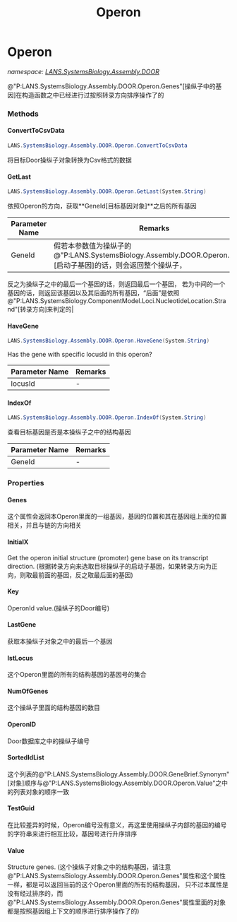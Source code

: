 ﻿---
title: Operon
---

# Operon
_namespace: [LANS.SystemsBiology.Assembly.DOOR](N-LANS.SystemsBiology.Assembly.DOOR.html)_

@"P:LANS.SystemsBiology.Assembly.DOOR.Operon.Genes"[操纵子中的基因]在构造函数之中已经进行过按照转录方向排序操作了的

### Methods

#### ConvertToCsvData
```csharp
LANS.SystemsBiology.Assembly.DOOR.Operon.ConvertToCsvData
```
将目标Door操纵子对象转换为Csv格式的数据

#### GetLast
```csharp
LANS.SystemsBiology.Assembly.DOOR.Operon.GetLast(System.String)
```
依照Operon的方向，获取**GeneId[目标基因对象]**之后的所有基因

|Parameter Name|Remarks|
|--------------|-------|
|GeneId|假若本参数值为操纵子的@"P:LANS.SystemsBiology.Assembly.DOOR.Operon.InitialX"[启动子基因]的话，则会返回整个操纵子，
 反之为操纵子之中的最后一个基因的话，则返回最后一个基因，
 若为中间的一个基因的话，则返回该基因以及其后面的所有基因，“后面”是依照@"P:LANS.SystemsBiology.ComponentModel.Loci.NucleotideLocation.Strand"[转录方向]来判定的|


#### HaveGene
```csharp
LANS.SystemsBiology.Assembly.DOOR.Operon.HaveGene(System.String)
```
Has the gene with specific locusId in this operon?

|Parameter Name|Remarks|
|--------------|-------|
|locusId|-|


#### IndexOf
```csharp
LANS.SystemsBiology.Assembly.DOOR.Operon.IndexOf(System.String)
```
查看目标基因是否是本操纵子之中的结构基因

|Parameter Name|Remarks|
|--------------|-------|
|GeneId|-|




### Properties

#### Genes
这个属性会返回本Operon里面的一组基因，基因的位置和其在基因组上面的位置相关，并且与链的方向相关
#### InitialX
Get the operon initial structure (promoter) gene base on its transcript direction.
 (根据转录方向来选取目标操纵子的启动子基因，如果转录方向为正向，则取最前面的基因，反之取最后面的基因)
#### Key
OperonId value.(操纵子的Door编号)
#### LastGene
获取本操纵子对象之中的最后一个基因
#### lstLocus
这个Operon里面的所有的结构基因的基因号的集合
#### NumOfGenes
这个操纵子里面的结构基因的数目
#### OperonID
Door数据库之中的操纵子编号
#### SortedIdList
这个列表的@"P:LANS.SystemsBiology.Assembly.DOOR.GeneBrief.Synonym"[对象]顺序与@"P:LANS.SystemsBiology.Assembly.DOOR.Operon.Value"之中的列表对象的顺序一致
#### TestGuid
在比较差异的时候，Operon编号没有意义，再这里使用操纵子内部的基因的编号的字符串来进行相互比较，基因号进行升序排序
#### Value
Structure genes.
 (这个操纵子对象之中的结构基因，请注意@"P:LANS.SystemsBiology.Assembly.DOOR.Operon.Genes"属性和这个属性一样，都是可以返回当前的这个Operon里面的所有的结构基因，
 只不过本属性是没有经过排序的，而@"P:LANS.SystemsBiology.Assembly.DOOR.Operon.Genes"属性里面的对象都是按照基因组上下文的顺序进行排序操作了的)

